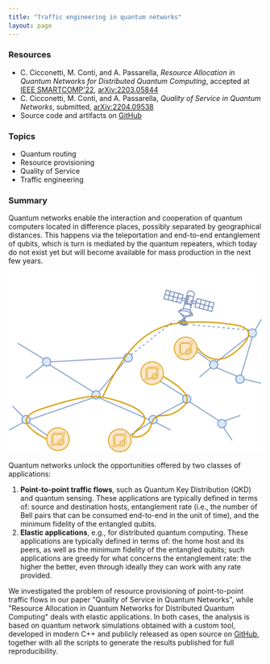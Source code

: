 ```yaml
---
title: "Traffic engineering in quantum networks"
layout: page
---
```


### Resources

- C. Cicconetti, M. Conti, and A. Passarella, _Resource Allocation in Quantum Networks for Distributed Quantum Computing_, accepted at [IEEE SMARTCOMP'22](http://smartcomp.aalto.fi./), [arXiv:2203.05844](https://arxiv.org/abs/2203.05844)
- C. Cicconetti, M. Conti, and A. Passarella, _Quality of Service in Quantum Networks_, submitted, [arXiv:2204.09538](https://arxiv.org/abs/2204.09538)
- Source code and artifacts on [GitHub](https://github.com/ccicconetti/quantum-routing)

### Topics

- Quantum routing
- Resource provisioning
- Quality of Service
- Traffic engineering

### Summary

Quantum networks enable the interaction and cooperation of quantum computers located in difference places, possibly separated by geographical distances.
This happens via the teleportation and end-to-end entanglement of qubits, which is turn is mediated by the quantum repeaters, which today do not exist yet but will become available for mass production in the next few years.

![](pictures/quantum-internet.png)

Quantum networks unlock the opportunities offered by two classes of applications:

1. **Point-to-point traffic flows**, such as Quantum Key Distribution (QKD) and quantum sensing. These applications are typically defined in terms of: source and destination hosts, entanglement rate (i.e., the number of Bell pairs that can be consumed end-to-end in the unit of time), and the minimum fidelity of the entangled qubits.
2. **Elastic applications**, e.g., for distributed quantum computing. These applications are typically defined in terms of: the home host and its peers, as well as the minimum fidelity of the entangled qubits; such applications are greedy for what concerns the entanglement rate: the higher the better, even through ideally they can work with any rate provided.

We investigated the problem of resource provisioning of point-to-point traffic flows in our paper "Quality of Service in Quantum Networks", while "Resource Allocation in Quantum Networks for Distributed Quantum Computing" deals with elastic applications.
In both cases, the analysis is based on quantum network simulations obtained with a custom tool, developed in modern C++ and publicly released as open source on [GitHub](https://github.com/ccicconetti/quantum-routing), together with all the scripts to generate the results published for full reproducibility.
